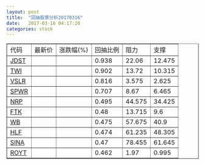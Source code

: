 ```yaml
---
layout: post
title:  "回抽股票分析20170316"
date:   2017-03-16 04:17:20
categories: stock
---
```

<script type="text/javascript">
var stockList = []
stockList.push('gb_jdst');
stockList.push('gb_twi');
stockList.push('gb_vslr');
stockList.push('gb_spwr');
stockList.push('gb_nrp');
stockList.push('gb_ftk');
stockList.push('gb_wb');
stockList.push('gb_hlf');
stockList.push('gb_sina');
stockList.push('gb_royt');
</script>
<table border="1">
 <tr>
 <td>代码</td>
 <td>最新价</td>
 <td>涨跌幅(%)</td>
 <td>回抽比例</td>
 <td>阻力</td>
 <td>支撑</td>
</tr>
  <tr id="jdst">
  <td><a href="http://stock.finance.sina.com.cn/usstock/quotes/JDST.html" target="_blank">JDST</a></td><td></td><td></td><td>0.938</td><td>22.06</td><td>12.475</td></tr>
  <tr id="twi">
  <td><a href="http://stock.finance.sina.com.cn/usstock/quotes/TWI.html" target="_blank">TWI</a></td><td></td><td></td><td>0.902</td><td>13.72</td><td>10.315</td></tr>
  <tr id="vslr">
  <td><a href="http://stock.finance.sina.com.cn/usstock/quotes/VSLR.html" target="_blank">VSLR</a></td><td></td><td></td><td>0.816</td><td>3.575</td><td>2.625</td></tr>
  <tr id="spwr">
  <td><a href="http://stock.finance.sina.com.cn/usstock/quotes/SPWR.html" target="_blank">SPWR</a></td><td></td><td></td><td>0.707</td><td>8.67</td><td>6.465</td></tr>
  <tr id="nrp">
  <td><a href="http://stock.finance.sina.com.cn/usstock/quotes/NRP.html" target="_blank">NRP</a></td><td></td><td></td><td>0.495</td><td>44.575</td><td>34.425</td></tr>
  <tr id="ftk">
  <td><a href="http://stock.finance.sina.com.cn/usstock/quotes/FTK.html" target="_blank">FTK</a></td><td></td><td></td><td>0.48</td><td>13.715</td><td>9.6</td></tr>
  <tr id="wb">
  <td><a href="http://stock.finance.sina.com.cn/usstock/quotes/WB.html" target="_blank">WB</a></td><td></td><td></td><td>0.475</td><td>57.675</td><td>40.9</td></tr>
  <tr id="hlf">
  <td><a href="http://stock.finance.sina.com.cn/usstock/quotes/HLF.html" target="_blank">HLF</a></td><td></td><td></td><td>0.474</td><td>61.235</td><td>48.305</td></tr>
  <tr id="sina">
  <td><a href="http://stock.finance.sina.com.cn/usstock/quotes/SINA.html" target="_blank">SINA</a></td><td></td><td></td><td>0.47</td><td>78.455</td><td>61.645</td></tr>
  <tr id="royt">
  <td><a href="http://stock.finance.sina.com.cn/usstock/quotes/ROYT.html" target="_blank">ROYT</a></td><td></td><td></td><td>0.462</td><td>1.97</td><td>0.995</td></tr>
</table>
